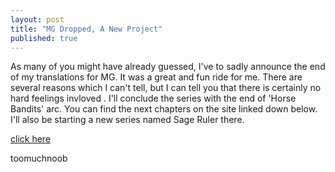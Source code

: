 ```yaml
---
layout: post
title: "MG Dropped, A New Project"
published: true
---
```





As many of you might have already guessed, I've to sadly announce the end of my translations for MG. It was a great and fun ride for me. There are several reasons which I can't tell, but I can tell you that there is certainly no hard feelings invloved . I'll conclude the series with the end of 'Horse Bandits' arc. You can find the next chapters on the site linked down below. I'll also be starting a new series named Sage Ruler there.

[click here](http://novelsnow.com)


toomuchnoob
